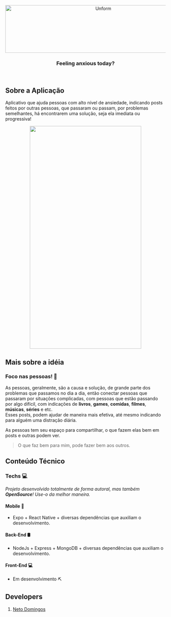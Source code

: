 <p align="center">	
  <img src="https://user-images.githubusercontent.com/49910898/77866050-b37ef180-7207-11ea-8c6b-4e2b1bbfecf5.png" height="150" width="600" alt="Unform" />
</p>	
<h3 align="center">	
   	Feeling anxious today?
</h3>	

<br>	

## Sobre a Aplicação	
Aplicativo que ajuda pessoas com alto nível de ansiedade, indicando posts feitos por outras pessoas, que passaram ou passam, por problemas semelhantes, há encontrarem uma solução, seja ela imediata ou progressiva!

<p align="center">
  <img src="https://github.com/netodomingos/Feel/blob/master/demo/feel.gif" width="350" height="700"  />
</p>


## Mais sobre a idéia

### Foco nas pessoas! 👥	
As pessoas, geralmente, são a causa e solução, de grande parte dos problemas que passamos no dia a dia, então conectar pessoas que passaram por situações complicadas, com pessoas que estão passando por algo difícil, com indicações de **livros**, **games**, **comidas**, **filmes**, **músicas**, **séries** e etc.  
Esses posts, podem ajudar de maneira mais efetiva, até mesmo indicando para alguém uma distração diária.

As pessoas tem seu espaço para compartilhar, o que fazem elas bem em posts e outras podem ver.

> O que faz bem para mim, pode fazer bem aos outros.

## Conteúdo Técnico

### Techs 💻
*Projeto desenvolvido totalmente de forma autoral, mas também **OpenSource**! Use-o da melhor maneira.*

#### Mobile 📱
* Expo + React Native + diversas dependências que auxiliam o desenvolvimento.
#### Back-End 🛢
* NodeJs + Express + MongoDB + diversas dependências que auxiliam o desenvolvimento.
#### Front-End 💻
* Em desenvolvimento ⛏


## Developers	
1. [Neto Domingos](https://github.com/netodomingos)	
